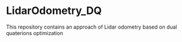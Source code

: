 # LidarOdometry_DQ
This repository contains an approach of Lidar odometry based on dual quaterions optimization
